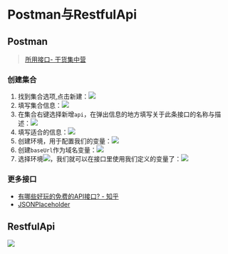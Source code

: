 # Postman与RestfulApi
## Postman
> [所用接口-  干货集中营](https://gank.io/api)
### 创建集合
1. 找到集合选项,点击新建：![](https://gitee.com/huanshenga/myimg/raw/master/PicGo/20201110231926.png)
2. 填写集合信息：![](https://gitee.com/huanshenga/myimg/raw/master/PicGo/20201110231858.png)
3. 在集合右键选择新增`api`，在弹出信息的地方填写关于此条接口的名称与描述：![](https://gitee.com/huanshenga/myimg/raw/master/PicGo/20201110232019.png)
4. 填写适合的信息：![](https://gitee.com/huanshenga/myimg/raw/master/PicGo/20201110232223.png)
5. 创建环境，用于配置我们的变量：![](https://gitee.com/huanshenga/myimg/raw/master/PicGo/20201110232330.png)
6. 创建`baseUrl`作为域名变量：![](https://gitee.com/huanshenga/myimg/raw/master/PicGo/20201110232449.png)
7. 选择环境![](https://gitee.com/huanshenga/myimg/raw/master/PicGo/20201110232544.png)，我们就可以在接口里使用我们定义的变量了：![](https://gitee.com/huanshenga/myimg/raw/master/PicGo/20201110232618.png)

### 更多接口
* [有哪些好玩的免费的API接口? - 知乎](https://www.zhihu.com/question/32225726)
* [JSONPlaceholder](https://jsonplaceholder.typicode.com/)
## RestfulApi
![](https://gitee.com/huanshenga/myimg/raw/master/PicGo/20201110230147.png)